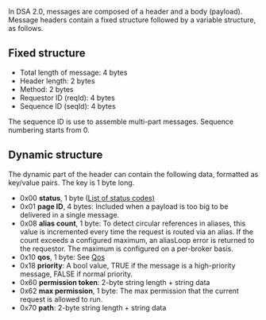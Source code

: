 In DSA 2.0, messages are composed of a header and a body (payload). Message headers contain a fixed structure followed by a variable structure, as follows.

## Fixed structure
* Total length of message: 4 bytes
* Header length: 2 bytes
* Method: 2 bytes
* Requestor ID (reqId): 4 bytes
* Sequence ID (seqId): 4 bytes

The sequence ID is use to assemble multi-part messages. Sequence numbering starts from 0.

## Dynamic structure

The dynamic part of the header can contain the following data, formatted as key/value pairs. The key is 1 byte long.

* 0x00 **status**, 1 byte ([List of status codes)](https://github.com/dsa-2/docs/wiki/Status-Table)
* 0x01 **page ID**, 4 bytes: Included when a payload is too big to be delivered in a single message.
* 0x08 **alias count**, 1 byte: To detect circular references in aliases, this value is incremented every time the request is routed via an alias. If the count exceeds a configured maximum, an aliasLoop error is returned to the requestor. The maximum is configured on a per-broker basis.
* 0x10 **qos**, 1 byte: See [Qos](https://github.com/dsa-2/docs/wiki/Qos)
* 0x18 **priority**: A bool value, TRUE if the message is a high-priority message, FALSE if normal priority.
* 0x60 **permission token**: 2-byte string length + string data
* 0x62 **max permission**, 1 byte: The max permission that the current request is allowed to run.
* 0x70 **path**: 2-byte string length + string data